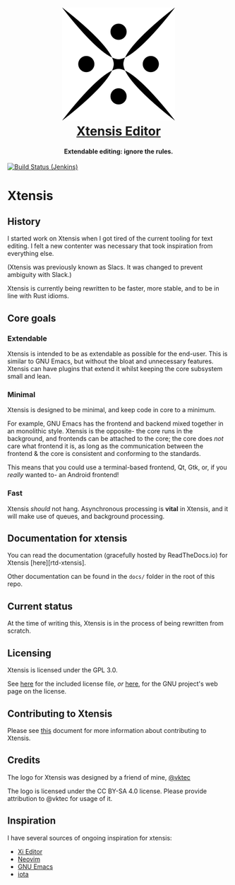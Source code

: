 <h1 align="center">
   <a href="https://github.com/xtensis-editor/xtensis-core">
    <img src="media/logos/PNG/xtensis-256.png" alt="Xtensis Editor" width="256" height="256"/>
    </a><br>
    <a href="https://github.com/xtensis-editor/xtensis-core">Xtensis Editor</a>
</h1>

<h4 align="center">Extendable editing: ignore the rules.</h4>

[![Build Status (Jenkins)][jenkins-ci-status]][jenkins-ci]

# Xtensis

## History

I started work on Xtensis when I got tired of the current tooling for
text editing. I felt a new contenter was necessary that took
inspiration from everything else.

(Xtensis was previously known as Slacs. It was changed to prevent
ambiguity with Slack.)

Xtensis is currently being rewritten to be faster, more stable, and to
be in line with Rust idioms.

## Core goals

### Extendable

Xtensis is intended to be as extendable as possible for the
end-user. This is similar to GNU Emacs, but without the bloat and
unnecessary features. Xtensis can have plugins that extend it whilst
keeping the core subsystem small and lean.

### Minimal

Xtensis is designed to be minimal, and keep code in core to a minimum.

For example, GNU Emacs has the frontend and backend mixed together in
an monolithic style. Xtensis is the opposite- the core runs in the
background, and frontends can be attached to the core; the core does
_not_ care what frontend it is, as long as the communication between
the frontend & the core is consistent and conforming to the standards.

This means that you could use a terminal-based frontend, Qt, Gtk, or,
if you _really_ wanted to- an Android frontend!

### Fast

Xtensis _should_ not hang. Asynchronous processing is **vital** in
Xtensis, and it will make use of queues, and background processing.

## Documentation for xtensis

You can read the documentation (gracefully hosted by ReadTheDocs.io)
for Xtensis [here][rtd-xtensis].

Other documentation can be found in the `docs/` folder in the root of
this repo.

## Current status

At the time of writing this, Xtensis is in the process of being
rewritten from scratch.

## Licensing

Xtensis is licensed under the GPL 3.0.

See [here][GPL-3] for the included license file,
*or* [here][GPL-3-EXT], for the GNU project's web page on the license.

## Contributing to Xtensis

Please see [this][contributing] document for more information about
contributing to Xtensis.

## Credits

The logo for Xtensis was designed by a friend of mine, [@vktec][vktec]

The logo is licensed under the CC BY-SA 4.0 license. Please provide
attribution to @vktec for usage of it.

## Inspiration

I have several sources of ongoing inspiration for xtensis:

- [Xi Editor][xi]
- [Neovim][neovim]
- [GNU Emacs][emacs]
- [iota][iota]

[travis-ci-status]: https://img.shields.io/travis/xtensis-editor/xtensis.svg
[travis-ci]: https://travis-ci.org/xtensis-editor/xtensis-core

[jenkins-ci-status]: https://ci.shymega.org.uk/buildStatus/icon?job=xtensis-core
[jenkins-ci]: https://ci.shymega.org.uk/job/xtensis-core/

[GPL-3-EXT]: https://www.gnu.org/licenses/gpl.html
[GPL-3]: /LICENSE

[contributing]: /.github/CONTRIBUTING.md

[vktec]: https://github.com/vktec

[xi]: https://github.com/google/xi-editor
[neovim]: https://neovim.io
[emacs]: https://www.gnu.org/software/emacs
[iota]: https://github.com/gchp/iota
[swiboe]: https://github.com/swiboe/swiboe
